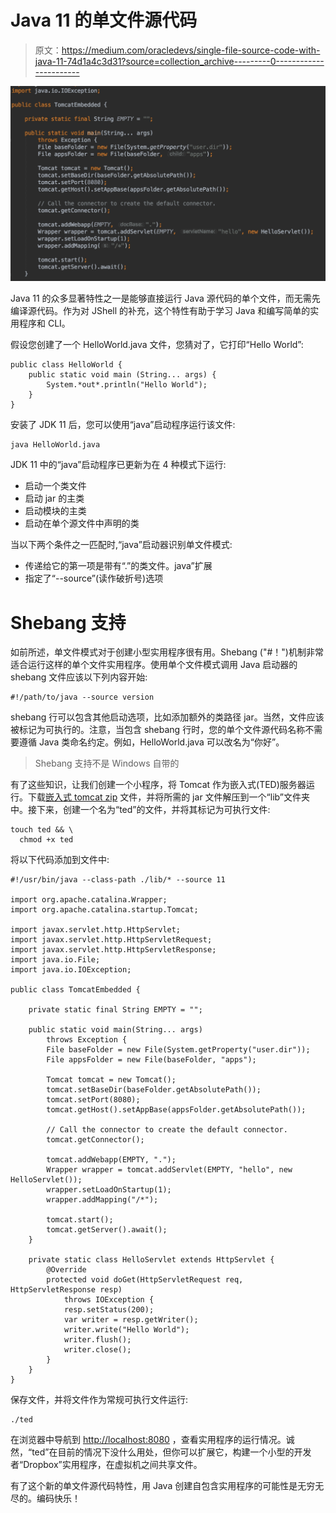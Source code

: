 # Java 11 的单文件源代码

> 原文：<https://medium.com/oracledevs/single-file-source-code-with-java-11-74d1a4c3d31?source=collection_archive---------0----------------------->

![](img/9c821358f4679e40afa55abfdf5a00a1.png)

Java 11 的众多显著特性之一是能够直接运行 Java 源代码的单个文件，而无需先编译源代码。作为对 JShell 的补充，这个特性有助于学习 Java 和编写简单的实用程序和 CLI。

假设您创建了一个 HelloWorld.java 文件，您猜对了，它打印“Hello World”:

```
public class HelloWorld {
    public static void main (String... args) {
        System.*out*.println("Hello World");
    }
}
```

安装了 JDK 11 后，您可以使用“java”启动程序运行该文件:

```
java HelloWorld.java
```

JDK 11 中的“java”启动程序已更新为在 4 种模式下运行:

*   启动一个类文件
*   启动 jar 的主类
*   启动模块的主类
*   启动在单个源文件中声明的类

当以下两个条件之一匹配时,“java”启动器识别单文件模式:

*   传递给它的第一项是带有“.”的类文件。java”扩展
*   指定了“--source”(读作破折号)选项

# Shebang 支持

如前所述，单文件模式对于创建小型实用程序很有用。Shebang ("#！")机制非常适合运行这样的单个文件实用程序。使用单个文件模式调用 Java 启动器的 shebang 文件应该以下列内容开始:

```
#!/path/to/java --source version
```

shebang 行可以包含其他启动选项，比如添加额外的类路径 jar。当然，文件应该被标记为可执行的。注意，当包含 shebang 行时，您的单个文件源代码名称不需要遵循 Java 类命名约定。例如，HelloWorld.java 可以改名为“你好”。

> Shebang 支持不是 Windows 自带的

有了这些知识，让我们创建一个小程序，将 Tomcat 作为嵌入式(TED)服务器运行。下载[嵌入式 tomcat zip](https://tomcat.apache.org/download-90.cgi) 文件，并将所需的 jar 文件解压到一个“lib”文件夹中。接下来，创建一个名为“ted”的文件，并将其标记为可执行文件:

```
touch ted && \
  chmod +x ted
```

将以下代码添加到文件中:

```
#!/usr/bin/java --class-path ./lib/* --source 11

import org.apache.catalina.Wrapper;
import org.apache.catalina.startup.Tomcat;

import javax.servlet.http.HttpServlet;
import javax.servlet.http.HttpServletRequest;
import javax.servlet.http.HttpServletResponse;
import java.io.File;
import java.io.IOException;

public class TomcatEmbedded {

    private static final String EMPTY = "";

    public static void main(String... args)
        throws Exception {
        File baseFolder = new File(System.getProperty("user.dir"));
        File appsFolder = new File(baseFolder, "apps");

        Tomcat tomcat = new Tomcat();
        tomcat.setBaseDir(baseFolder.getAbsolutePath());
        tomcat.setPort(8080);
        tomcat.getHost().setAppBase(appsFolder.getAbsolutePath());

        // Call the connector to create the default connector.
        tomcat.getConnector();

        tomcat.addWebapp(EMPTY, ".");
        Wrapper wrapper = tomcat.addServlet(EMPTY, "hello", new HelloServlet());
        wrapper.setLoadOnStartup(1);
        wrapper.addMapping("/*");

        tomcat.start();
        tomcat.getServer().await();
    }

    private static class HelloServlet extends HttpServlet {
        @Override
        protected void doGet(HttpServletRequest req, HttpServletResponse resp)
            throws IOException {
            resp.setStatus(200);
            var writer = resp.getWriter();
            writer.write("Hello World");
            writer.flush();
            writer.close();
        }
    }
}
```

保存文件，并将文件作为常规可执行文件运行:

```
./ted
```

在浏览器中导航到 [http://localhost:8080](http://localhost:8080) ，查看实用程序的运行情况。诚然，“ted”在目前的情况下没什么用处，但你可以扩展它，构建一个小型的开发者“Dropbox”实用程序，在虚拟机之间共享文件。

有了这个新的单文件源代码特性，用 Java 创建自包含实用程序的可能性是无穷无尽的。编码快乐！